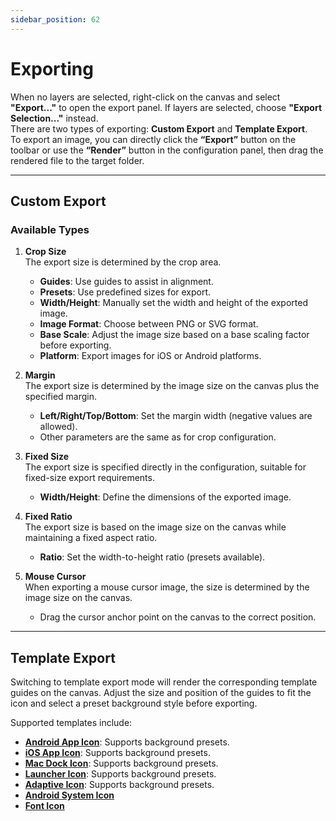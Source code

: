 ```yaml
---
sidebar_position: 62
---
```


# Exporting

When no layers are selected, right-click on the canvas and select **"Export..."** to open the export panel. If layers are selected, choose **"Export Selection..."** instead.  
There are two types of exporting: **Custom Export** and **Template Export**.  
To export an image, you can directly click the **“Export”** button on the toolbar or use the **“Render”** button in the configuration panel, then drag the rendered file to the target folder.

---

## Custom Export

### Available Types

1. **Crop Size**  
   The export size is determined by the crop area.  
   - **Guides**: Use guides to assist in alignment.
   - **Presets**: Use predefined sizes for export.
   - **Width/Height**: Manually set the width and height of the exported image.
   - **Image Format**: Choose between PNG or SVG format.
   - **Base Scale**: Adjust the image size based on a base scaling factor before exporting.
   - **Platform**: Export images for iOS or Android platforms.

2. **Margin**  
   The export size is determined by the image size on the canvas plus the specified margin.  
   - **Left/Right/Top/Bottom**: Set the margin width (negative values are allowed).
   - Other parameters are the same as for crop configuration.

3. **Fixed Size**  
   The export size is specified directly in the configuration, suitable for fixed-size export requirements.  
   - **Width/Height**: Define the dimensions of the exported image.

4. **Fixed Ratio**  
   The export size is based on the image size on the canvas while maintaining a fixed aspect ratio.  
   - **Ratio**: Set the width-to-height ratio (presets available).

5. **Mouse Cursor**  
   When exporting a mouse cursor image, the size is determined by the image size on the canvas.  
   - Drag the cursor anchor point on the canvas to the correct position.

---

## Template Export

Switching to template export mode will render the corresponding template guides on the canvas. Adjust the size and position of the guides to fit the icon and select a preset background style before exporting.  

Supported templates include:  
- **[Android App Icon](https://developer.android.com/distribute/google-play/resources/icon-design-specifications?hl=zh-cn)**: Supports background presets.
- **[iOS App Icon](https://developer.apple.com/design/human-interface-guidelines/app-icons)**: Supports background presets.
- **[Mac Dock Icon](https://developer.apple.com/news/?id=5i6jlf4d)**: Supports background presets.
- **[Launcher Icon](https://m2.material.io/design/iconography/product-icons.html#grid-and-keyline-shapes)**: Supports background presets.
- **[Adaptive Icon](https://medium.com/google-design/designing-adaptive-icons-515af294c783)**: Supports background presets.
- **[Android System Icon](https://m2.material.io/design/iconography/system-icons.html#design-principles)**  
- **[Font Icon](https://fontawesome.com/v5/docs/web/use-kits/icon-design-guidelines)**  
